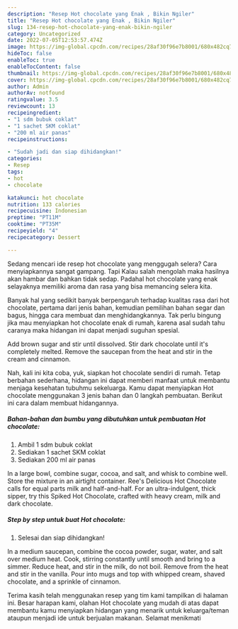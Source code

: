 ```yaml
---
description: "Resep Hot chocolate yang Enak , Bikin Ngiler"
title: "Resep Hot chocolate yang Enak , Bikin Ngiler"
slug: 134-resep-hot-chocolate-yang-enak-bikin-ngiler
category: Uncategorized
date: 2022-07-05T12:53:57.474Z
image: https://img-global.cpcdn.com/recipes/28af30f96e7b8001/680x482cq70/hot-chocolate-foto-resep-utama.jpg
hideToc: false
enableToc: true
enableTocContent: false
thumbnail: https://img-global.cpcdn.com/recipes/28af30f96e7b8001/680x482cq70/hot-chocolate-foto-resep-utama.jpg
cover: https://img-global.cpcdn.com/recipes/28af30f96e7b8001/680x482cq70/hot-chocolate-foto-resep-utama.jpg
author: Admin
authorAv: notfound
ratingvalue: 3.5
reviewcount: 13
recipeingredient:
- "1 sdm bubuk coklat"
- "1 sachet SKM coklat"
- "200 ml air panas"
recipeinstructions:

- "Sudah jadi dan siap dihidangkan!"
categories:
- Resep
tags:
- hot
- chocolate

katakunci: hot chocolate 
nutrition: 133 calories
recipecuisine: Indonesian
preptime: "PT11M"
cooktime: "PT35M"
recipeyield: "4"
recipecategory: Dessert

---
```



Sedang mencari ide resep hot chocolate yang menggugah selera? Cara menyiapkannya sangat gampang. Tapi Kalau salah mengolah maka hasilnya akan hambar dan bahkan tidak sedap. Padahal hot chocolate yang enak selayaknya memiliki aroma dan rasa yang bisa memancing selera kita.


Banyak hal yang sedikit banyak berpengaruh terhadap kualitas rasa dari hot chocolate, pertama dari jenis bahan, kemudian pemilihan bahan segar dan bagus, hingga cara membuat dan menghidangkannya. Tak perlu bingung jika mau menyiapkan hot chocolate enak di rumah, karena asal sudah tahu caranya maka hidangan ini dapat menjadi suguhan spesial.

Add brown sugar and stir until dissolved. Stir dark chocolate until it&#39;s completely melted. Remove the saucepan from the heat and stir in the cream and cinnamon.


Nah, kali ini kita coba, yuk, siapkan hot chocolate sendiri di rumah. Tetap berbahan sederhana, hidangan ini dapat memberi manfaat untuk membantu menjaga kesehatan tubuhmu sekeluarga. Kamu dapat menyiapkan Hot chocolate menggunakan 3 jenis bahan dan 0 langkah pembuatan. Berikut ini cara dalam membuat hidangannya.

<!--inarticleads1-->

##### Bahan-bahan dan bumbu yang dibutuhkan untuk pembuatan Hot chocolate:

1. Ambil 1 sdm bubuk coklat
1. Sediakan 1 sachet SKM coklat
1. Sediakan 200 ml air panas


In a large bowl, combine sugar, cocoa, and salt, and whisk to combine well. Store the mixture in an airtight container. Ree&#39;s Delicious Hot Chocolate calls for equal parts milk and half-and-half. For an ultra-indulgent, thick sipper, try this Spiked Hot Chocolate, crafted with heavy cream, milk and dark chocolate. 

<!--inarticleads2-->

##### Step by step untuk buat Hot chocolate:


1. Selesai dan siap dihidangkan!

In a medium saucepan, combine the cocoa powder, sugar, water, and salt over medium heat. Cook, stirring constantly until smooth and bring to a simmer. Reduce heat, and stir in the milk, do not boil. Remove from the heat and stir in the vanilla. Pour into mugs and top with whipped cream, shaved chocolate, and a sprinkle of cinnamon. 

Terima kasih telah menggunakan resep yang tim kami tampilkan di halaman ini. Besar harapan kami, olahan Hot chocolate yang mudah di atas dapat membantu kamu menyiapkan hidangan yang menarik untuk keluarga/teman ataupun menjadi ide untuk berjualan makanan. Selamat menikmati
